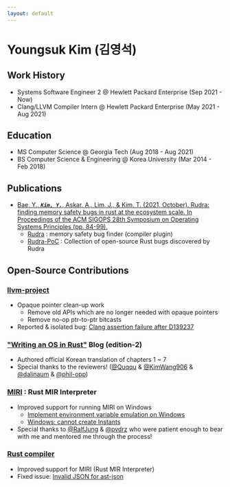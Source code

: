 ```yaml
---
layout: default
---
```


# Youngsuk Kim (김영석)

## Work History
* Systems Software Engineer 2 @ Hewlett Packard Enterprise (Sep 2021 - Now)
* Clang/LLVM Compiler Intern @ Hewlett Packard Enterprise (May 2021 - Aug 2021)

## Education
* MS Computer Science @ Georgia Tech (Aug 2018 - Aug 2021)
* BS Computer Science & Engineering @ Korea University (Mar 2014 - Feb 2018)

## Publications
* [Bae, Y., ***`Kim, Y.`***, Askar, A., Lim, J., & Kim, T. (2021, October). Rudra: finding memory safety bugs in rust at the ecosystem scale. In Proceedings of the ACM SIGOPS 28th Symposium on Operating Systems Principles (pp. 84-99).](https://dl.acm.org/doi/10.1145/3477132.3483570)
  * [Rudra](https://github.com/sslab-gatech/Rudra) : memory safety bug finder (compiler plugin)
  * [Rudra-PoC](https://github.com/sslab-gatech/Rudra-PoC) : Collection of open-source Rust bugs discovered by Rudra

## Open-Source Contributions

### [llvm-project](https://github.com/llvm/llvm-project/commits?author=JOE1994)
* Opaque pointer clean-up work
  * Remove old APIs which are no longer needed with opaque pointers
  * Remove no-op ptr-to-ptr bitcasts
* Reported & isolated bug: [Clang assertion failure after D139237](https://github.com/llvm/llvm-project/issues/59602)

### ["Writing an OS in Rust"](https://github.com/phil-opp/blog_os/commits?author=JOE1994) Blog (edition-2)
* Authored official Korean translation of chapters 1 ~ 7
* Special thanks to the reviewers! ([@Quqqu](https://github.com/QuqqU) & [@KimWang906](https://github.com/KimWang906) & [@dalinaum](https://github.com/dalinaum) & [@phil-opp](https://github.com/phil-opp))

### [MIRI](https://github.com/rust-lang/miri/commits?author=JOE1994) : Rust MIR Interpreter
* Improved support for running MIRI on Windows
  * [Implement environment variable emulation on Windows](https://github.com/rust-lang/miri/issues/707)
  * [Windows: cannot create Instants](https://github.com/rust-lang/miri/issues/1291)
* Special thanks to [@RalfJung](https://github.com/RalfJung) & [@pvdrz](https://github.com/pvdrz) who were patient enough to bear with me and mentored me through the process!

### [Rust compiler](https://github.com/rust-lang/rust/commits?author=JOE1994)
* Improved support for MIRI (Rust MIR Interpreter)
* Fixed issue: [Invalid JSON for ast-json](https://github.com/rust-lang/rust/issues/71086)
